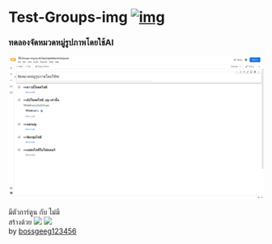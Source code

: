 # Test-Groups-img [![img](https://colab.research.google.com/assets/colab-badge.svg)](https://colab.research.google.com/github/BoszGTec/Test-Groups-img/blob/main/Groups_img_by_AI(TeachableMachine).ipynb)
### ทดลองจัดหมวดหมู่รูปภาพโดยใช้AI

![img](https://raw.githubusercontent.com/BoszGTec/Test-Groups-img/main/screenshot/screenshot%2001.jpeg)

มีตัวการ์ตูน กับ ไม่มี
<br>
สร้างด้วย
<img height=30px src="https://camo.githubusercontent.com/911a3d881bd46228e504fe8256fb2332ea792d222132dda9ecea6551a1f36252/68747470733a2f2f75706c6f61642e77696b696d656469612e6f72672f77696b6970656469612f636f6d6d6f6e732f7468756d622f642f64302f476f6f676c655f436f6c61626f7261746f72795f5356475f4c6f676f2e7376672f3136303070782d476f6f676c655f436f6c61626f7261746f72795f5356475f4c6f676f2e7376672e706e67" />
<img height=30px src="https://camo.githubusercontent.com/fbb007e12164278732d86d290f9dae77bf827e484123bfb6a63f473c36147333/68747470733a2f2f656e637279707465642d74626e302e677374617469632e636f6d2f696d616765733f713d74626e3a414e64394763517667394d78707a47446a61304233724f4e51437459364d4f6c6e6f35426f514155657726757371703d434155" />
<br>
by [bossgeeg123456](mailto:bossgeeg123456@gmail.com)

